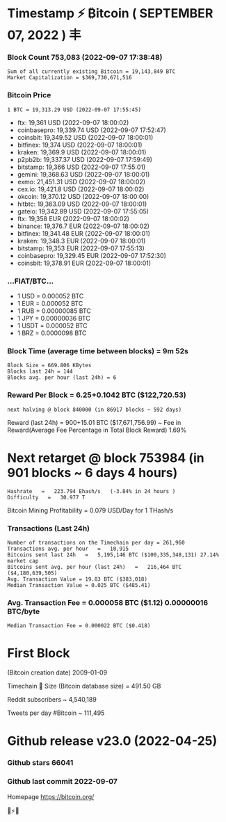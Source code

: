 # Timestamp ⚡ ₿itcoin ( SEPTEMBER 07, 2022 ) 丰
### Block Count	753,083 (2022-09-07 17:38:48)
    Sum of all currently existing Bitcoin = 19,143,849 BTC
    Market Capitalization = $369,730,671,516
### Bitcoin Price
	1 BTC = 19,313.29 USD (2022-09-07 17:55:45)
- ftx: 19,361 USD (2022-09-07 18:00:02)
- coinbasepro: 19,339.74 USD (2022-09-07 17:52:47)
- coinsbit: 19,349.52 USD (2022-09-07 18:00:01)
- bitfinex: 19,374 USD (2022-09-07 18:00:01)
- kraken: 19,369.9 USD (2022-09-07 18:00:01)
- p2pb2b: 19,337.37 USD (2022-09-07 17:59:49)
- bitstamp: 19,366 USD (2022-09-07 17:55:01)
- gemini: 19,368.63 USD (2022-09-07 18:00:01)
- exmo: 21,451.31 USD (2022-09-07 18:00:02)
- cex.io: 19,421.8 USD (2022-09-07 18:00:02)
- okcoin: 19,370.12 USD (2022-09-07 18:00:00)
- hitbtc: 19,363.09 USD (2022-09-07 18:00:01)
- gateio: 19,342.89 USD (2022-09-07 17:55:05)
- ftx: 19,358 EUR (2022-09-07 18:00:02)
- binance: 19,376.7 EUR (2022-09-07 18:00:02)
- bitfinex: 19,341.48 EUR (2022-09-07 18:00:01)
- kraken: 19,348.3 EUR (2022-09-07 18:00:01)
- bitstamp: 19,353 EUR (2022-09-07 17:55:13)
- coinbasepro: 19,329.45 EUR (2022-09-07 17:52:30)
- coinsbit: 19,378.91 EUR (2022-09-07 18:00:01)
### ...FIAT/BTC...
- 1 USD = 0.000052 BTC
- 1 EUR = 0.000052 BTC
- 1 RUB = 0.00000085 BTC
- 1 JPY = 0.00000036 BTC
- 1 USDT = 0.000052 BTC
- 1 BRZ = 0.0000098 BTC
### Block Time (average time between blocks) = 9m 52s
    Block Size = 669.806 KBytes
    Blocks last 24h = 144
    Blocks avg. per hour (last 24h) = 6
### Reward Per Block = 6.25+0.1042 BTC ($122,720.53)
    next halving @ block 840000 (in 86917 blocks ~ 592 days)
Reward (last 24h) = 900+15.01 BTC ($17,671,756.99) ~ 
Fee in Reward(Average Fee Percentage in Total Block Reward)	1.69%
# Next retarget @ block 753984 (in 901 blocks ~ 6 days 4 hours)
    Hashrate   =   223.794 Ehash/s   (-3.84% in 24 hours )
    Difficulty   =   30.977 T 
Bitcoin Mining Profitability = 0.079 USD/Day for 1 THash/s
### Transactions (Last 24h)
    Number of transactions on the Timechain per day = 261,960
    Transactions avg. per hour   =   10,915
    Bitcoins sent last 24h   =   5,195,146 BTC ($100,335,348,131) 27.14% market cap
    Bitcoins sent avg. per hour (last 24h)   =   216,464 BTC ($4,180,639,505)
    Avg. Transaction Value = 19.83 BTC ($383,018)
    Median Transaction Value = 0.025 BTC ($485.41)
### Avg. Transaction Fee = 0.000058 BTC ($1.12) 0.00000016 BTC/byte
    Median Transaction Fee = 0.000022 BTC ($0.418)
# First Block
(Bitcoin creation date)	2009-01-09

Timechain 🪩 Size (Bitcoin database size) = 491.50 GB

Reddit subscribers	~  4,540,189

Tweets per day #Bitcoin	~  111,495
# Github release	v23.0 (2022-04-25)
### Github stars	66041
### Github last commit	2022-09-07

Homepage	https://bitcoin.org/

💙⚡💜
